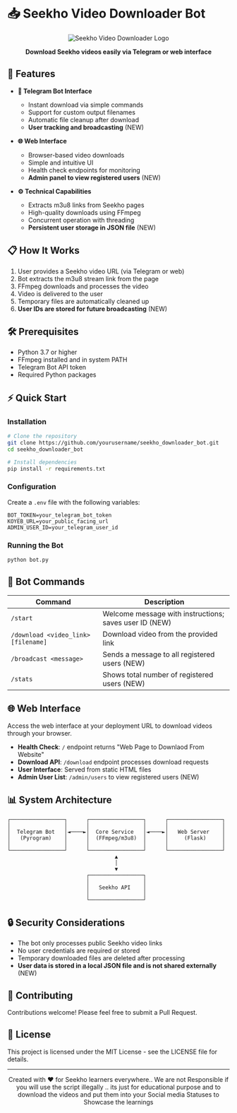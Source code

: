 # 📥 Seekho Video Downloader Bot

<div align="center">
  
<img src="/api/placeholder/400/200" alt="Seekho Video Downloader Logo">

**Download Seekho videos easily via Telegram or web interface**
</div>

## 🚀 Features

- **🤖 Telegram Bot Interface**
  - Instant download via simple commands
  - Support for custom output filenames
  - Automatic file cleanup after download
  - **User tracking and broadcasting** (NEW)

- **🌐 Web Interface**
  - Browser-based video downloads
  - Simple and intuitive UI
  - Health check endpoints for monitoring
  - **Admin panel to view registered users** (NEW)

- **⚙️ Technical Capabilities**
  - Extracts m3u8 links from Seekho pages
  - High-quality downloads using FFmpeg
  - Concurrent operation with threading
  - **Persistent user storage in JSON file** (NEW)

## 📋 How It Works

1. User provides a Seekho video URL (via Telegram or web)
2. Bot extracts the m3u8 stream link from the page
3. FFmpeg downloads and processes the video
4. Video is delivered to the user
5. Temporary files are automatically cleaned up
6. **User IDs are stored for future broadcasting** (NEW)

## 🛠️ Prerequisites

- Python 3.7 or higher
- FFmpeg installed and in system PATH
- Telegram Bot API token
- Required Python packages

## ⚡ Quick Start

### Installation

```bash
# Clone the repository
git clone https://github.com/yourusername/seekho_downloader_bot.git
cd seekho_downloader_bot

# Install dependencies
pip install -r requirements.txt
```

### Configuration

Create a `.env` file with the following variables:
```
BOT_TOKEN=your_telegram_bot_token
KOYEB_URL=your_public_facing_url
ADMIN_USER_ID=your_telegram_user_id
```

### Running the Bot

```bash
python bot.py
```

## 🤖 Bot Commands

| Command | Description |
|---------|-------------|
| `/start` | Welcome message with instructions; saves user ID (NEW) |
| `/download <video_link> [filename]` | Download video from the provided link |
| `/broadcast <message>` | Sends a message to all registered users (NEW) |
| `/stats` | Shows total number of registered users (NEW) |

## 🌐 Web Interface

Access the web interface at your deployment URL to download videos through your browser.

- **Health Check**: `/` endpoint returns "Web Page to Downlaod From Website"
- **Download API**: `/download` endpoint processes download requests
- **User Interface**: Served from static HTML files
- **Admin User List**: `/admin/users` to view registered users (NEW)

## 📊 System Architecture

```
┌─────────────────┐      ┌─────────────────┐      ┌─────────────────┐
│                 │      │                 │      │                 │
│  Telegram Bot   │◄────►│  Core Service   │◄────►│   Web Server    │
│   (Pyrogram)    │      │  (FFmpeg/m3u8)  │      │     (Flask)     │
│                 │      │                 │      │                 │
└─────────────────┘      └─────────────────┘      └─────────────────┘
                                  ▲
                                  │
                                  ▼
                         ┌─────────────────┐
                         │                 │
                         │   Seekho API    │
                         │                 │
                         └─────────────────┘
```

## 🔒 Security Considerations

- The bot only processes public Seekho video links
- No user credentials are required or stored
- Temporary downloaded files are deleted after processing
- **User data is stored in a local JSON file and is not shared externally** (NEW)

## 🤝 Contributing

Contributions welcome! Please feel free to submit a Pull Request.

## 📄 License

This project is licensed under the MIT License - see the LICENSE file for details.

---

<div align="center">
  <p>Created with ❤️ for Seekho learners everywhere.. We are not Responsible if you will use the script illegally .. its just for educational purpose and to download the videos and put them into your Social media Statuses to Showcase the learnings</p>
</div>


